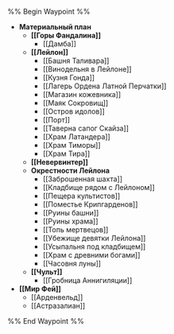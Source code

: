 %% Begin Waypoint %%
- **Материальный план**
	- **[[Горы Фандалина]]**
		- [[Дамба]]
	- **[[Лейлон]]**
		- [[Башня Таливара]]
		- [[Винодельня в Лейлоне]]
		- [[Кузня Гонда]]
		- [[Лагерь Ордена Латной Перчатки]]
		- [[Магазин кожевника]]
		- [[Маяк Сокровищ]]
		- [[Остров идолов]]
		- [[Порт]]
		- [[Таверна сапог Скайза]]
		- [[Храм Латандера]]
		- [[Храм Тиморы]]
		- [[Храм Тира]]
	- **[[Невервинтер]]**
	- **Окрестности Лейлона**
		- [[Заброшенная шахта]]
		- [[Кладбище рядом с Лейлоном]]
		- [[Пещера культистов]]
		- [[Поместье Крипгарденов]]
		- [[Руины башни]]
		- [[Руины храма]]
		- [[Топь мертвецов]]
		- [[Убежище девятки Лейлона]]
		- [[Усыпальня под кладбищем]]
		- [[Храм с древними богами]]
		- [[Часовня луны]]
	- **[[Чульт]]**
		- [[Гробница Аннигиляции]]
- **[[Мир Фей]]**
	- [[Арденвельд]]
	- [[Астразалиан]]

%% End Waypoint %%